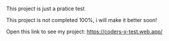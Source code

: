This project is just a pratice test

This project is not completed 100%, i will make it better soon!

Open this link to see my project: https://coders-x-test.web.app/
